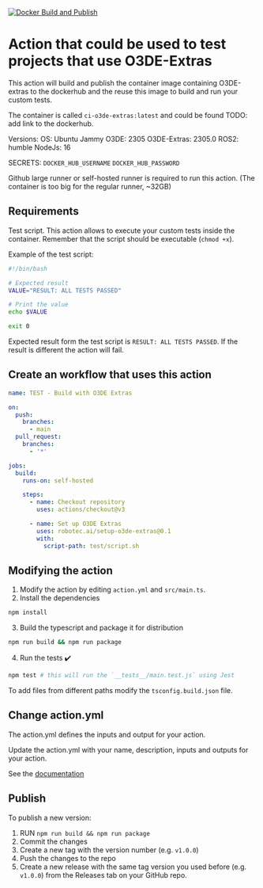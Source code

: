 [![Docker Build and Publish](https://github.com/RobotecAI/setup-o3de-extras/actions/workflows/daily-o3de-extras-build.yml/badge.svg)](https://github.com/RobotecAI/setup-o3de-extras/actions/workflows/daily-o3de-extras-build.yml)

# Action that could be used to test projects that use O3DE-Extras

This action will build and publish the container image containing O3DE-extras to the dockerhub and the reuse this image to build and run your custom tests.

The container is called `ci-o3de-extras:latest` and could be found TODO: add link to the dockerhub.

Versions:
OS: Ubuntu Jammy
O3DE: 2305
O3DE-Extras: 2305.0
ROS2: humble
NodeJs: 16

SECRETS:
`DOCKER_HUB_USERNAME`
`DOCKER_HUB_PASSWORD`

Github large runner or self-hosted runner is required to run this action. (The container is too big for the regular runner, ~32GB)

## Requirements

Test script. This action allows to execute your custom tests inside the container. Remember that the script should be executable (`chmod +x`).

Example of the test script:
```bash
#!/bin/bash

# Expected result
VALUE="RESULT: ALL TESTS PASSED"

# Print the value
echo $VALUE

exit 0
```

Expected result form the test script is `RESULT: ALL TESTS PASSED`. If the result is different the action will fail.


## Create an workflow that uses this action

```yaml
name: TEST - Build with O3DE Extras

on:
  push:
    branches:
      - main
  pull_request:
    branches:
      - '*'

jobs:
  build:
    runs-on: self-hosted

    steps:
      - name: Checkout repository
        uses: actions/checkout@v3

      - name: Set up O3DE Extras
        uses: robotec.ai/setup-o3de-extras@0.1
        with:
          script-path: test/script.sh
```


## Modifying the action

1. Modify the action by editing `action.yml` and `src/main.ts`. 
2. Install the dependencies
```bash
npm install
```
3. Build the typescript and package it for distribution
```bash
npm run build && npm run package
```
4. Run the tests :heavy_check_mark:  
```bash
npm test # this will run the `__tests__/main.test.js` using Jest
```

To add files from different paths modify the `tsconfig.build.json` file.

## Change action.yml

The action.yml defines the inputs and output for your action.

Update the action.yml with your name, description, inputs and outputs for your action.

See the [documentation](https://help.github.com/en/articles/metadata-syntax-for-github-actions)

## Publish 

To publish a new version: 
1. RUN `npm run build && npm run package`
2. Commit the changes
3. Create a new tag with the version number (e.g. `v1.0.0`)
4. Push the changes to the repo
5. Create a new release with the same tag version you used before (e.g. `v1.0.0`) from the Releases tab on your GitHub repo.

